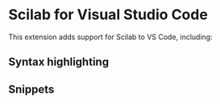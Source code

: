 # Scilab for Visual Studio Code

This extension adds support for Scilab to VS Code, including:

## Syntax highlighting

## Snippets
